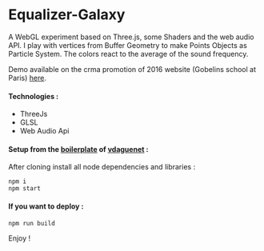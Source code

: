 # Equalizer-Galaxy
A WebGL experiment based on Three.js, some Shaders and the web audio API. I play with vertices from Buffer Geometry to make Points Objects as Particle System. The colors react to the average of the sound frequency.

Demo available on the crma promotion of 2016 website (Gobelins school at Paris) [here](http://workshop.crma2016.gobelins.fr/).

#### Technologies :
* ThreeJs
* GLSL
* Web Audio Api

#### Setup from the [boilerplate](https://github.com/vdaguenet/threejs-starter-kit) of [vdaguenet](https://github.com/vdaguenet)  :
After cloning install all node dependencies and libraries :  
```shell
npm i
npm start
```

#### If you want to deploy  :
```shell
npm run build
```

Enjoy !
